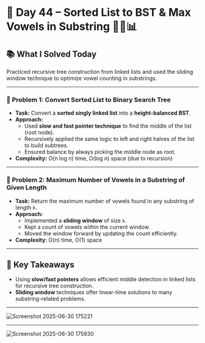 # 🚀 Day 44 – Sorted List to BST & Max Vowels in Substring 🌳🔠📊

## 📚 What I Solved Today

Practiced recursive tree construction from linked lists and used the sliding window technique to optimize vowel counting in substrings.

---

### 🧠 Problem 1: Convert Sorted List to Binary Search Tree
- **Task:** Convert a **sorted singly linked list** into a **height-balanced BST**.
- **Approach:**  
  - Used **slow and fast pointer technique** to find the middle of the list (root node).  
  - Recursively applied the same logic to left and right halves of the list to build subtrees.  
  - Ensured balance by always picking the middle node as root.
- **Complexity:** O(n log n) time, O(log n) space (due to recursion)

---

### 🧠 Problem 2: Maximum Number of Vowels in a Substring of Given Length
- **Task:** Return the maximum number of vowels found in any substring of length `k`.
- **Approach:**  
  - Implemented a **sliding window** of size `k`.  
  - Kept a count of vowels within the current window.  
  - Moved the window forward by updating the count efficiently.
- **Complexity:** O(n) time, O(1) space

---

## 🧠 Key Takeaways

- Using **slow/fast pointers** allows efficient middle detection in linked lists for recursive tree construction.  
- **Sliding window** techniques offer linear-time solutions to many substring-related problems.

---
![Screenshot 2025-06-30 175221](https://github.com/user-attachments/assets/4f88367a-5dc0-4bb9-8478-28b30ce9c3ec)

---
![Screenshot 2025-06-30 175930](https://github.com/user-attachments/assets/aecc337b-8afb-440a-b45b-5a6eb61de5bd)


